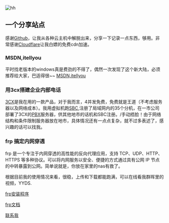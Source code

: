 ![hh](https://git.poker/lcrs-git/img/blob/master/20220712/hh.3newzkctx980.jpg?raw=true)

## 一个分享站点

  感谢[Github](https://github.com)，让我从各种云主机中解脱出来，分享一下记录一点东西，够用。非常感谢[Cloudflare](https://www.cloudflare.com/zh-cn/)让我白嫖的免费cdn加速。


### MSDN,itellyou

  平时找老版本的windows真是费劲的不得了，偶然一次发现了这个新大陆，必须推荐给大家，巴适得很~~ [MSDN,itellyou](https://msdn.itellyou.cn)

### 用3cx搭建企业内部电话

  [3CX](https://www.3cx.com)是我在用的一款产品，对于我而言，4并发免费，免费就是王道（不考虑服务器以及网络成本）。我用虚拟机跑[SBC](https://zhuanlan.zhihu.com/p/371392425),注册了局域网内的35个分机，在一市公司部署了3CX的[PBX](https://zhuanlan.zhihu.com/p/373743494)服务器，供其他地市的话机和SBC注册。/手动捂脸！由于网络结构和条件限制服务器放在地市，具体情况还有一点点复杂，就不过多表述了，感兴趣的话可以找我。
  
### frp 搞定内网穿透
  frp 是一个专注于内网穿透的高性能的反向代理应用，支持 TCP、UDP、HTTP、HTTPS 等多种协议。可以将内网服务以安全、便捷的方式通过具有公网 IP 节点的中转暴露到公网。简单说就是，你放在家里的nas有救了。
  
  根据目前我的使用情况来看，很稳，上传和下载都能跑满，可以在线看我群晖里的视频，YYDS.
  
  [frp安装程序](https://github.com/fatedier/frp) 
  
  [frp文档](https://gofrp.org/)
  














[联系我](mailto:1442004711@qq.com)
